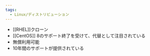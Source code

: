 ```yaml
---
tags:
  - Linux/ディストリビューション
---
```

- [[RHEL]]クローン
- [[CentOS]] 8のサポート終了を受けて、代替として注目されている
- 無償利用可能
- 10年間のサポートが提供されている